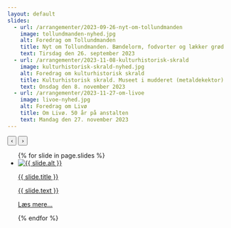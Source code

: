 ```yaml
---
layout: default
slides:
  - url: /arrangementer/2023-09-26-nyt-om-tollundmanden
    image: tollundmanden-nyhed.jpg
    alt: Foredrag om Tollundmanden
    title: Nyt om Tollundmanden. Bændelorm, fodvorter og lækker grød
    text: Tirsdag den 26. september 2023
  - url: /arrangementer/2023-11-08-kulturhistorisk-skrald
    image: kulturhistorisk-skrald-nyhed.jpg
    alt: Foredrag om kulturhistorisk skrald
    title: Kulturhistorisk skrald. Museet i mudderet (metaldekektor)
    text: Onsdag den 8. november 2023
  - url: /arrangementer/2023-11-27-om-livoe
    image: livoe-nyhed.jpg
    alt: Foredrag om Livø
    title: Om Livø. 50 år på anstalten
    text: Mandag den 27. november 2023
---
```


<div class="slider-wrapper">
  <button class="slide-arrow" id="slide-arrow-prev">&#8249;</button>
  <button class="slide-arrow" id="slide-arrow-next">&#8250;</button>
  <ul class="slides-container" id="slides-container">
  {% for slide in page.slides %}
    <li class="slide">
      <a href="{{ slide.url | relative_url }}">
        <img src="/assets{{ slide.image | relative_url }}" alt="{{ slide.alt }}">
        <div class="slide-textbox">
          <p class="slide-title">{{ slide.title }}</p>
          <p class="slide-text">{{ slide.text }}</p>
          <p class="slide-read-more">Læs mere...</p>
        </div>
      </a>
    </li>
  {% endfor %}
    <!--
    <li class="slide">
      <a href="{{ '/arrangementer/2023-09-26-nyt-om-tollundmanden' | relative_url }}">
        <img src="{{ 'assets/tollundmanden-nyhed.jpg' | relative_url }}" alt="Foredrag om Tollundmanden">
        <div class="slide-textbox">
          <p class="slide-title">Nyt om Tollundmanden. Bændelorm, fodvorter og lækker grød</p>
          <p class="slide-text">Tirsdag den 26. september 2023</p>
          <p class="slide-read-more">Læs mere...</p>
        </div>
      </a>
    </li>
    <li class="slide">
      <a href="{{ '/arrangementer/2023-11-08-kulturhistorisk-skrald' | relative_url }}">
        <img src="{{ 'assets/kulturhistorisk-skrald-nyhed.jpg' | relative_url }}" alt="Foredrag om kulturhistorisk skrald">
        <div class="slide-textbox">
          <p class="slide-title">Kulturhistorisk skrald. Museet i mudderet (metaldekektor)</p>
          <p class="slide-text">Onsdag den 8. november 2023</p>
          <p class="slide-read-more">Læs mere...</p>
        </div>
      </a>
    </li>
    <li class="slide">
      <a href="{{ '/arrangementer/2023-11-27-om-livoe' | relative_url }}">
        <img src="{{ 'assets/livoe-nyhed.jpg' | relative_url }}" alt="Foredrag om Livø">
        <div class="slide-textbox">
          <p class="slide-title">Om Livø. 50 år på anstalten</p>
          <p class="slide-text">Mandag den 27. november 2023</p>
          <p class="slide-read-more">Læs mere...</p>
        </div>
      </a>
    </li>
    -->
  </ul>
</div>